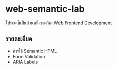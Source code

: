 # web-semantic-lab
โปรเจคนี้เป็นส่วนหนึ่งของวิชา Web Frontend Development


## รายละเอียด
- การใช้ Semantic HTML
- Form Validation
- ARIA Labels
